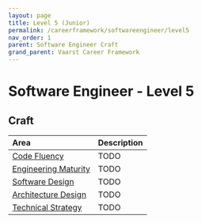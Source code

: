 ```yaml
---
layout: page
title: Level 5 (Junior)
permalink: /careerframework/softwareengineer/level5
nav_order: 1
parent: Software Engineer Craft
grand_parent: Vaarst Career Framework
---
```


# Software Engineer - Level 5

## Craft

|Area          | Description       |
|:-------------|:------------------|
| [Code Fluency](/careerframework/softwareengineer#code-fluency) | TODO |
| [Engineering Maturity](/careerframework/softwareengineer#engineering-maturity) | TODO |
| [Software Design](/careerframework/softwareengineer#software-design) | TODO |
| [Architecture Design](/careerframework/softwareengineer#architecture-design) | TODO |
| [Technical Strategy](/careerframework/softwareengineer#technical-strategy) | TODO |
